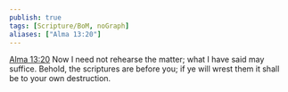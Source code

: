 ```yaml
---
publish: true
tags: [Scripture/BoM, noGraph]
aliases: ["Alma 13:20"]
---
```

[Alma 13:20](https://churchofjesuschrist.org/study/scriptures/bofm/alma/13?lang=eng&id=p20#p20) Now I need not rehearse the matter; what I have said may suffice. Behold, the scriptures are before you; if ye will wrest them it shall be to your own destruction.
